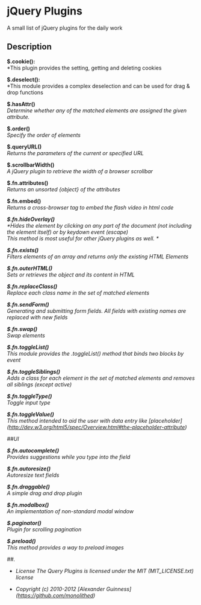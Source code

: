 # jQuery Plugins

A small list of jQuery plugins for the daily work

## Description

**$.cookie():**<br />
*This plugin provides the setting, getting and deleting cookies<br />

**$.deselect():**<br />
*This module provides a complex deselection and can be used for drag & drop functions<br />

**$.hasAttr()**<br />
*Determine whether any of the matched elements are assigned the given attribute.*<br />

**$.order()**<br />
*Specify the order of elements*<br />

**$.queryURL()**<br />
*Returns the parameters of the current or specified URL*<br />

**$.scrollbarWidth()**<br />
*A jQuery plugin to retrieve the width of a browser scrollbar*<br />

**$.fn.attributes()**<br />
*Returns an unsorted {object} of the attributes*<br />

**$.fn.embed()**<br />
*Returns a cross-browser <object /> tag to embed the flash video in html code*

**$.fn.hideOverlay()**<br />
*Hides the element by clicking on any part of the document (not including the element itself) or by keydown event (escape) <br />
This method is most useful for other jQuery plugins as well. *<br />

**$.fn.exists()**<br />
*Filters elements of an array and returns only the existing HTML Elements*<br />

**$.fn.outerHTML()**<br />
*Sets or retrieves the object and its content in HTML*<br />

**$.fn.replaceClass()**<br />
*Replace each class name in the set of matched elements*<br />

**$.fn.sendForm()**<br />
*Generating and submitting form fields. All fields with existing names are replaced with new fields*<br />

**$.fn.swap()**<br />
*Swap elements*<br />

**$.fn.toggleList()**<br />
*This module provides the .toggleList() method that binds two blocks by event*<br />

**$.fn.toggleSiblings()**<br />
*Adds a class for each element in the set of matched elements and removes all siblings (except active)*<br />

**$.fn.toggleType()**<br />
*Toggle input type*<br />

**$.fn.toggleValue()**<br />
*This method intended to aid the user with data entry like [placeholder] (http://dev.w3.org/html5/spec/Overview.html#the-placeholder-attribute)*<br />


##UI

**$.fn.autocomplete()**<br />
*Provides suggestions while you type into the field*<br />

**$.fn.autoresize()**<br />
*Autoresize text fields*<br />

**$.fn.draggable()**<br />
*A simple drag and drop plugin*<br />

**$.fn.modalbox()**<br />
*An implementation of non-standard modal window*<br />

**$.paginator()**<br />
*Plugin for scrolling pagination*<br />

**$.preload()**<br />
*This method provides a way to preload images*<br />


##.

* License
    The Query Plugins is licensed under the MIT (MIT_LICENSE.txt) license

* Copyright (c) 2010-2012 [Alexander Guinness] (https://github.com/monolithed)

